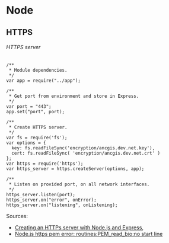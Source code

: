 # Node

## HTTPS

###### HTTPS server

```shell
/**
 * Module dependencies.
 */
var app = require("../app");

/**
 * Get port from environment and store in Express.
 */
var port = "443";
app.set("port", port);

/**
 * Create HTTPS server.
 */
var fs = require('fs');
var options = {
  key: fs.readFileSync('encryption/ancgis.dev.net.key'),
  cert: fs.readFileSync( 'encryption/ancgis.dev.net.crt' )
};
var https = require('https');
var https_server = https.createServer(options, app);

/**
 * Listen on provided port, on all network interfaces.
 */
https_server.listen(port);
https_server.on("error", onError);
https_server.on("listening", onListening);
```

Sources:
- [Creating an HTTPs server with Node.js and Express](https://contextneutral.com/story/creating-an-https-server-with-nodejs-and-express/?utm=medium),
- [Node.js https pem error: routines:PEM_read_bio:no start line](https://stackoverflow.com/questions/22584268/node-js-https-pem-error-routinespem-read-biono-start-line)

